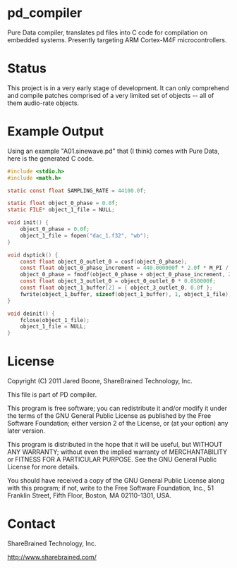 pd_compiler
===========

Pure Data compiler, translates pd files into C code for compilation on embedded systems.
Presently targeting ARM Cortex-M4F microcontrollers.

Status
======

This project is in a very early stage of development. It can only comprehend and compile
patches comprised of a very limited set of objects -- all of them audio-rate objects.

Example Output
==============

Using an example "A01.sinewave.pd" that (I think) comes with Pure Data, here is the
generated C code.

```C
#include <stdio.h>
#include <math.h>

static const float SAMPLING_RATE = 44100.0f;

static float object_0_phase = 0.0f;
static FILE* object_1_file = NULL;

void init() {
	object_0_phase = 0.0f;
	object_1_file = fopen("dac_1.f32", "wb");
}

void dsptick() {
	const float object_0_outlet_0 = cosf(object_0_phase);
	const float object_0_phase_increment = 440.000000f * 2.0f * M_PI / SAMPLING_RATE;
	object_0_phase = fmodf(object_0_phase + object_0_phase_increment, 2.0f * M_PI);
	const float object_3_outlet_0 = object_0_outlet_0 * 0.050000f;
	const float object_1_buffer[2] = { object_3_outlet_0, 0.0f };
	fwrite(object_1_buffer, sizeof(object_1_buffer), 1, object_1_file);
}

void deinit() {
	fclose(object_1_file);
	object_1_file = NULL;
}
```

License
=======

Copyright (C) 2011 Jared Boone, ShareBrained Technology, Inc.

This file is part of PD compiler.

This program is free software; you can redistribute it and/or
modify it under the terms of the GNU General Public License
as published by the Free Software Foundation; either version 2
of the License, or (at your option) any later version.

This program is distributed in the hope that it will be useful,
but WITHOUT ANY WARRANTY; without even the implied warranty of
MERCHANTABILITY or FITNESS FOR A PARTICULAR PURPOSE.  See the
GNU General Public License for more details.

You should have received a copy of the GNU General Public License
along with this program; if not, write to the Free Software
Foundation, Inc., 51 Franklin Street, Fifth Floor, Boston, MA
02110-1301, USA.

Contact
=======

ShareBrained Technology, Inc.

<http://www.sharebrained.com/>